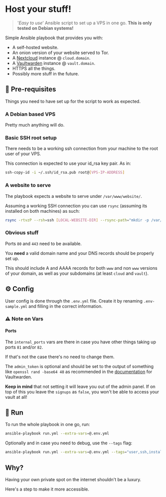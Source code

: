 # Host your stuff!
> '*Easy to use*' Ansible script to set up a VPS in one go.
> **This is only tested on Debian systems!**

Simple Ansible playbook that provides you with:

- A self-hosted website.
- An onion version of your website served to Tor.
- A [Nextcloud](https://nextcloud.com/) instance @ `cloud.domain`.
- A [Vaultwarden](https://github.com/dani-garcia/vaultwarden) instance @ `vault.domain`.
- HTTPS all the things.
- Possibly more stuff in the future.

## 🔧 Pre-requisites

Things you need to have set up for the script to work as expected.

### A Debian based VPS

Pretty much anything will do.

### Basic SSH root setup

There needs to be a working ssh connection from your machine to the root user of your VPS.

This connection is expected to use your id_rsa key pair. As in:

```sh
ssh-copy-id -i ~/.ssh/id_rsa.pub root@[VPS-IP-ADDRESS]
```

### A website to serve

The playbook expects a website to serve under `/var/www/website/`.

Assuming a working SSH connection you can use `rsync` (assuming its installed on both machines) as such:

```sh
rsync -rtvzP --rsh=ssh [LOCAL-WEBSITE-DIR] --rsync-path="mkdir -p /var/www/website && rsync" root@[VPS-IP-ADDRESS]:/var/www/website
```

### Obvious stuff

Ports `80` and `443` need to be available.

You **need** a valid domain name and your DNS records should be properly set up.

This should include A and AAAA records for both `www` and non `www` versions of your domain, as well as your subdomains (at least `cloud` and `vault`).

## ⚙️ Config

User config is done through the `.env.yml` file.
Create it by renaming `.env-sample.yml` and filling in the correct information.

### ⚠️ Note on Vars

#### Ports 

The `internal_ports` vars are there in case you have other things taking up ports `81` and/or `82`.

If that's not the case there's no need to change them.

The `admin_token` is optional and should be set to the output of something like `openssl rand -base64 48` as recommended in the [documentation](https://github.com/dani-garcia/vaultwarden/wiki/Enabling-admin-page) for Vaultwarden.

**Keep in mind** that not setting it will leave you out of the admin panel.
If on top of this you leave the `signups` as `false`, you won't be able to access your vault at all!

## 🏃 Run

To run the whole playbook in one go, run:

```sh
ansible-playbook run.yml --extra-vars=@.env.yml
```

Optionally and in case you need to debug, use the `--tags` flag:

```sh
ansible-playbook run.yml --extra-vars=@.env.yml --tags="user,ssh,install"
```

## Why?

Having your own private spot on the internet shouldn't be a luxury.

Here's a step to make it more accessible.
